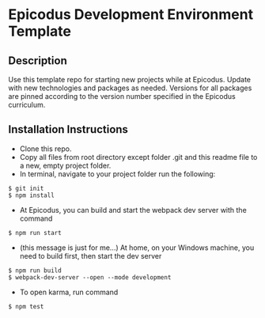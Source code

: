 # Epicodus Development Environment Template

## Description

Use this template repo for starting new projects while at Epicodus. Update with new technologies and packages as needed. Versions for all packages are pinned according to the version number specified in the Epicodus curriculum.

## Installation Instructions

* Clone this repo.
* Copy all files from root directory except folder .git and this readme file to a new, empty project folder.
* In terminal, navigate to your project folder run the following:
```
$ git init
$ npm install
```
* At Epicodus, you can build and start the webpack dev server with the command
```
$ npm run start
```
* (this message is just for me...) At home, on your Windows machine, you need to build first, then start the dev server
```
$ npm run build
$ webpack-dev-server --open --mode development
```
* To open karma, run command
```
$ npm test
```
